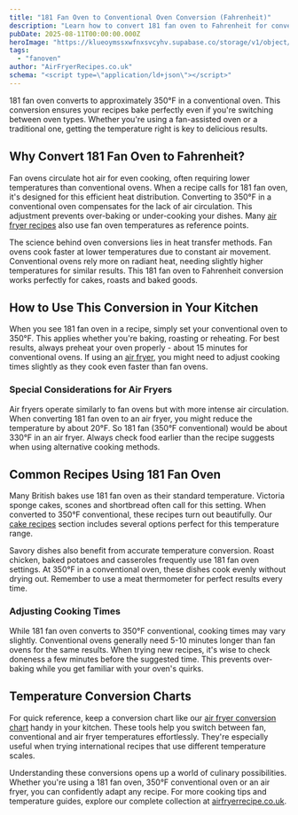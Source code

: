 ```yaml
---
title: "181 Fan Oven to Conventional Oven Conversion (Fahrenheit)"
description: "Learn how to convert 181 fan oven to Fahrenheit for conventional ovens with our easy guide. Get perfect results every time with accurate temperature conversions."
pubDate: 2025-08-11T00:00:00.000Z
heroImage: "https://klueoymssxwfnxsvcyhv.supabase.co/storage/v1/object/public/md/181-fan-oven-to-conventional-oven-conversion-fahrenheit-1112fda3.png"
tags:
  - "fanoven"
author: "AirFryerRecipes.co.uk"
schema: "<script type=\"application/ld+json\"></script>"
---
```


<p>181 fan oven converts to approximately 350°F in a conventional oven. This conversion ensures your recipes bake perfectly even if you're switching between oven types. Whether you're using a fan-assisted oven or a traditional one, getting the temperature right is key to delicious results.</p>

<h2>Why Convert 181 Fan Oven to Fahrenheit?</h2>
<p>Fan ovens circulate hot air for even cooking, often requiring lower temperatures than conventional ovens. When a recipe calls for 181 fan oven, it's designed for this efficient heat distribution. Converting to 350°F in a conventional oven compensates for the lack of air circulation. This adjustment prevents over-baking or under-cooking your dishes. Many <a href=https://www.airfryerrecipe.co.uk/recipes>air fryer recipes</a> also use fan oven temperatures as reference points.</p>

<p>The science behind oven conversions lies in heat transfer methods. Fan ovens cook faster at lower temperatures due to constant air movement. Conventional ovens rely more on radiant heat, needing slightly higher temperatures for similar results. This 181 fan oven to Fahrenheit conversion works perfectly for cakes, roasts and baked goods.</p>

<h2>How to Use This Conversion in Your Kitchen</h2>
<p>When you see 181 fan oven in a recipe, simply set your conventional oven to 350°F. This applies whether you're baking, roasting or reheating. For best results, always preheat your oven properly - about 15 minutes for conventional ovens. If using an <a href=https://www.airfryerrecipe.co.uk>air fryer</a>, you might need to adjust cooking times slightly as they cook even faster than fan ovens.</p>

<h3>Special Considerations for Air Fryers</h3>
<p>Air fryers operate similarly to fan ovens but with more intense air circulation. When converting 181 fan oven to an air fryer, you might reduce the temperature by about 20°F. So 181 fan (350°F conventional) would be about 330°F in an air fryer. Always check food earlier than the recipe suggests when using alternative cooking methods.</p>

<h2>Common Recipes Using 181 Fan Oven</h2>
<p>Many British bakes use 181 fan oven as their standard temperature. Victoria sponge cakes, scones and shortbread often call for this setting. When converted to 350°F conventional, these recipes turn out beautifully. Our <a href=https://www.airfryerrecipe.co.uk/recipe-category/cakes>cake recipes</a> section includes several options perfect for this temperature range.</p>

<p>Savory dishes also benefit from accurate temperature conversion. Roast chicken, baked potatoes and casseroles frequently use 181 fan oven settings. At 350°F in a conventional oven, these dishes cook evenly without drying out. Remember to use a meat thermometer for perfect results every time.</p>

<h3>Adjusting Cooking Times</h3>
<p>While 181 fan oven converts to 350°F conventional, cooking times may vary slightly. Conventional ovens generally need 5-10 minutes longer than fan ovens for the same results. When trying new recipes, it's wise to check doneness a few minutes before the suggested time. This prevents over-baking while you get familiar with your oven's quirks.</p>

<h2>Temperature Conversion Charts</h2>
<p>For quick reference, keep a conversion chart like our <a href=https://www.airfryerrecipe.co.uk/air-fryer-conversion-chart>air fryer conversion chart</a> handy in your kitchen. These tools help you switch between fan, conventional and air fryer temperatures effortlessly. They're especially useful when trying international recipes that use different temperature scales.</p>

<p>Understanding these conversions opens up a world of culinary possibilities. Whether you're using a 181 fan oven, 350°F conventional oven or an air fryer, you can confidently adapt any recipe. For more cooking tips and temperature guides, explore our complete collection at <a href=https://www.airfryerrecipe.co.uk>airfryerrecipe.co.uk</a>.</p>